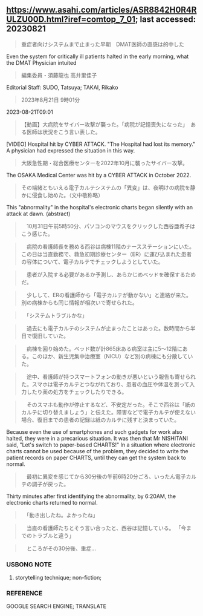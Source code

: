 ## https://www.asahi.com/articles/ASR8842H0R4RULZU00D.html?iref=comtop_7_01; last accessed: 20230821

> 重症者向けシステムまで止まった早朝　DMAT医師の直感は的中した

Even the system for critically ill patients halted in the early morning, what the DMAT Physician intuited 

> 編集委員・須藤龍也 高井里佳子

Editorial Staff: SUDO, Tatsuya; TAKAI, Rikako

> 2023年8月21日 9時01分

2023-08-21T09:01

> 【動画】大病院をサイバー攻撃が襲った。「病院が記憶喪失になった」　ある医師は状況をこう言い表した。

[VIDEO] Hospital hit by CYBER ATTACK. "The Hospital had lost its memory." A physician had expressed the situation in this way.

> 大阪急性期・総合医療センターを2022年10月に襲ったサイバー攻撃。

The OSAKA Medical Center was hit by a CYBER ATTACK in October 2022.

> その端緒ともいえる電子カルテシステムの「異変」は、夜明けの病院を静かに侵食し始めた。（文中敬称略）

This "abnormality" in the hospital's electronic charts began silently with an attack at dawn. (abstract)

>　10月31日午前5時50分、パソコンのマウスをクリックした西谷亜希子はこう感じた。

>　病院の看護師長を務める西谷は病棟11階のナースステーションにいた。この日は当直勤務で、救急初期診療センター（ER）に運び込まれた患者の容体について、電子カルテでチェックしようとしていた。

>　患者が入院する必要があるか予測し、あらかじめベッドを確保するためだ。

>　少しして、ERの看護師から「電子カルテが動かない」と連絡が来た。別の病棟からも同じ情報が相次いで寄せられた。

>　「システムトラブルかな」

>　過去にも電子カルテのシステムが止まったことはあった。数時間から半日で復旧していた。

>　病棟を回り始めた。ベッド数が計865床ある病室は主に5～12階にある。このほか、新生児集中治療室（NICU）など別の病棟にも分散していた。

>　途中、看護師が持つスマートフォンの動きが悪いという報告も寄せられた。スマホは電子カルテとつながれており、患者の血圧や体温を測って入力したり薬の処方をチェックしたりできる。

>　そのスマホも動作が停止するなど、不安定だった。そこで西谷は「紙のカルテに切り替えましょう」と伝えた。障害などで電子カルテが使えない場合、復旧までの患者の記録は紙のカルテに残すと決まっていた。

Because even the use of smartphones and such gadgets for work also halted, they were in a precarious situation. It was then that Mr NISHITANI said, "Let's switch to paper-based CHARTS!" In a situation where electronic charts cannot be used because of the problem, they decided to write the patient records on paper CHARTS, until they can get the system back to normal.

>　最初に異変を感じてから30分後の午前6時20分ごろ、いったん電子カルテの調子が戻った。

Thirty minutes after first identifying the abnormality, by 6:20AM, the electronic charts returned to normal.

>　「動き出したね。よかったね」

>　当直の看護師たちとそう言い合ったと、西谷は記憶している。
「今までのトラブルと違う」

>　ところがその30分後、重症…

### USBONG NOTE

1) storytelling technique; non-fiction;

### REFERENCE

GOOGLE SEARCH ENGINE; TRANSLATE


